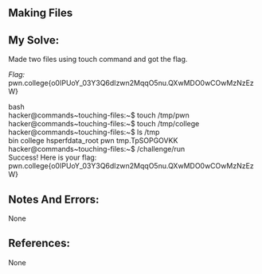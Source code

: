 ## Making Files

## My Solve:
Made two files using touch command and got the flag.

*Flag:* pwn.college{o0IPUoY_03Y3Q6dIzwn2MqqO5nu.QXwMDO0wCOwMzNzEzW} 

bash \
hacker@commands\~touching-files:\~$ touch /tmp/pwn           
hacker@commands\~touching-files:\~$ touch /tmp/college               
hacker@commands\~touching-files:\~$ ls /tmp              
bin  college  hsperfdata_root  pwn  tmp.TpSOPGOVKK              
hacker@commands\~touching-files:\~$ /challenge/run             
Success! Here is your flag:                     
pwn.college{o0IPUoY_03Y3Q6dIzwn2MqqO5nu.QXwMDO0wCOwMzNzEzW}      

## Notes And Errors:
None 

## References:
None
